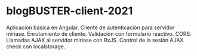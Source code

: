# blogBUSTER-client-2021
Aplicación básica en Angular. Cliente de autenticación para servidor miriase. Enrutamiento de cliente. Validación con formulario reactivo. CORS. Llamadas AJAX al servidor miriase con RxJS. Control de la sesión AJAX check con localstorage.
